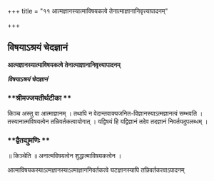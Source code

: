+++
title = "११ आत्मज्ञानस्यात्माविषयकत्वे तेनात्माज्ञानानिवृत्त्यापादनम्"

+++


## विषयाऽश्रयं चेदज्ञानं

**आत्मज्ञानस्यात्माविषयकत्वे तेनात्माज्ञानानिवृत्त्यापादनम्**

***विषयाऽश्रयं चेदज्ञानं***

### **श्रीमज्जयतीर्थटीका **

किञ्च अस्तु वा आत्माज्ञानम् । तथापि न वेदान्तवाक्यजनित-विज्ञानस्याऽत्मज्ञानत्वं सम्भवति । तस्यानात्मविषयत्वेन तन्निवर्तकत्वायोगात् । यद्विषयं हि यद्विज्ञानं तदेव तदज्ञानं निवर्तयदुपलब्धम् ।

### **द्वैतद्युमणिः **

॥ किञ्चेति ॥ अनात्मविषयत्वेन शुद्धात्माविषयकत्वेन ।

आत्माविषयकस्याऽत्मज्ञानस्याऽत्माज्ञाननिवर्तकत्वे घटज्ञानस्यापि तन्निवर्तकत्वाऽपादनम्

